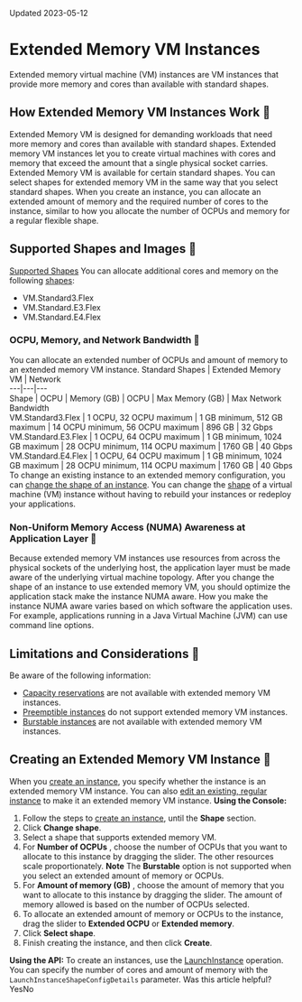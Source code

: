 Updated 2023-05-12
# Extended Memory VM Instances
Extended memory virtual machine (VM) instances are VM instances that provide more memory and cores than available with standard shapes.
## How Extended Memory VM Instances Work 🔗 
Extended Memory VM is designed for demanding workloads that need more memory and cores than available with standard shapes. Extended memory VM instances let you to create virtual machines with cores and memory that exceed the amount that a single physical socket carries. Extended Memory VM is available for certain standard shapes.
You can select shapes for extended memory VM in the same way that you select standard shapes. When you create an instance, you can allocate an extended amount of memory and the required number of cores to the instance, similar to how you allocate the number of OCPUs and memory for a regular flexible shape.
## Supported Shapes and Images 🔗 
[Supported Shapes](https://docs.oracle.com/en-us/iaas/Content/Compute/References/extended-memory-vm-instances.htm)
You can allocate additional cores and memory on the following [shapes](https://docs.oracle.com/en-us/iaas/Content/Compute/References/computeshapes.htm#Compute_Shapes):
  * VM.Standard3.Flex
  * VM.Standard.E3.Flex
  * VM.Standard.E4.Flex


### OCPU, Memory, and Network Bandwidth 🔗 
You can allocate an extended number of OCPUs and amount of memory to an extended memory VM instance.
Standard Shapes | Extended Memory VM | Network  
---|---|---  
Shape | OCPU | Memory (GB) | OCPU | Max Memory (GB) | Max Network Bandwidth  
VM.Standard3.Flex | 1 OCPU, 32 OCPU maximum | 1 GB minimum, 512 GB maximum | 14 OCPU minimum, 56 OCPU maximum | 896 GB | 32 Gbps  
VM.Standard.E3.Flex | 1 OCPU, 64 OCPU maximum | 1 GB minimum, 1024 GB maximum | 28 OCPU minimum, 114 OCPU maximum | 1760 GB | 40 Gbps  
VM.Standard.E4.Flex | 1 OCPU, 64 OCPU maximum | 1 GB minimum, 1024 GB maximum | 28 OCPU minimum, 114 OCPU maximum | 1760 GB | 40 Gbps  
To change an existing instance to an extended memory configuration, you can [change the shape of an instance](https://docs.oracle.com/en-us/iaas/Content/Compute/Tasks/resizinginstances.htm#Changing_the_Shape_of_an_Instance). You can change the [shape](https://docs.oracle.com/en-us/iaas/Content/Compute/References/computeshapes.htm#Compute_Shapes) of a virtual machine (VM) instance without having to rebuild your instances or redeploy your applications.
### Non-Uniform Memory Access (NUMA) Awareness at Application Layer 🔗 
Because extended memory VM instances use resources from across the physical sockets of the underlying host, the application layer must be made aware of the underlying virtual machine topology. After you change the shape of an instance to use extended memory VM, you should optimize the application stack make the instance NUMA aware.
How you make the instance NUMA aware varies based on which software the application uses. For example, applications running in a Java Virtual Machine (JVM) can use command line options.
## Limitations and Considerations 🔗 
Be aware of the following information:
  * [Capacity reservations](https://docs.oracle.com/en-us/iaas/Content/Compute/Tasks/reserve-capacity.htm#reserve-capacity) are not available with extended memory VM instances.
  * [Preemptible instances](https://docs.oracle.com/en-us/iaas/Content/Compute/Concepts/preemptible.htm#preemptible) do not support extended memory VM instances.
  * [Burstable instances](https://docs.oracle.com/en-us/iaas/Content/Compute/References/burstable-instances.htm#burstable-instances) are not available with extended memory VM instances.


## Creating an Extended Memory VM Instance 🔗 
When you [create an instance](https://docs.oracle.com/en-us/iaas/Content/Compute/Tasks/launchinginstance.htm#top "Create a bare metal or virtual machine \(VM\) compute instance by using Compute service."), you specify whether the instance is an extended memory VM instance. You can also [edit an existing, regular instance](https://docs.oracle.com/en-us/iaas/Content/Compute/Tasks/resizinginstances.htm#Changing_the_Shape_of_an_Instance) to make it an extended memory VM instance.
**Using the Console:**
  1. Follow the steps to [create an instance](https://docs.oracle.com/en-us/iaas/Content/Compute/Tasks/launchinginstance.htm#top "Create a bare metal or virtual machine \(VM\) compute instance by using Compute service."), until the **Shape** section.
  2. Click **Change shape**.
  3. Select a shape that supports extended memory VM.
  4. For **Number of OCPUs** , choose the number of OCPUs that you want to allocate to this instance by dragging the slider. The other resources scale proportionately.
**Note** The **Burstable** option is not supported when you select an extended amount of memory or OCPUs.
  5. For **Amount of memory (GB)** , choose the amount of memory that you want to allocate to this instance by dragging the slider. The amount of memory allowed is based on the number of OCPUs selected.
  6. To allocate an extended amount of memory or OCPUs to the instance, drag the slider to **Extended OCPU** or **Extended memory**.
  7. Click **Select shape**.
  8. Finish creating the instance, and then click **Create**.


**Using the API:** To create an instances, use the [LaunchInstance](https://docs.oracle.com/iaas/api/#/en/iaas/latest/Instance/LaunchInstance) operation. You can specify the number of cores and amount of memory with the `LaunchInstanceShapeConfigDetails` parameter.
Was this article helpful?
YesNo


